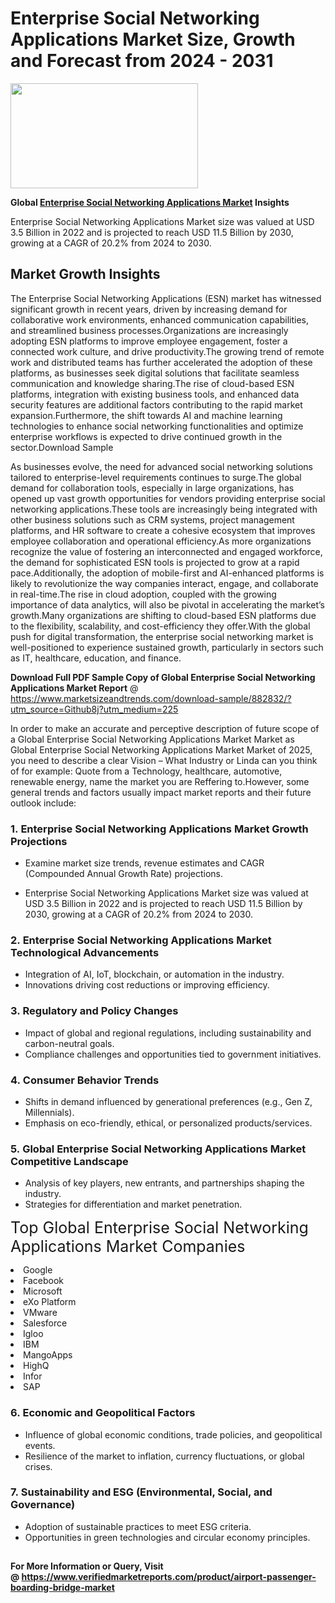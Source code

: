 <H1>Enterprise Social Networking Applications Market Size, Growth and Forecast from 2024 - 2031</H1><img class="aligncenter size-medium wp-image-584254" src="https://thirdeyenews.in/wp-content/uploads/2024/09/Global-Market-Research-300x168.jpeg" alt="" width="300" height="168" /><p><strong>Global&nbsp;<a href="https://www.marketsizeandtrends.com/download-sample/882832/?utm_source=Github8j?utm_medium=225">Enterprise Social Networking Applications Market</a> Insights</strong></p><p>Enterprise Social Networking Applications Market size was valued at USD 3.5 Billion in 2022 and is projected to reach USD 11.5 Billion by 2030, growing at a CAGR of 20.2% from 2024 to 2030.</p><p><h2>Market Growth Insights</h2> <p>The Enterprise Social Networking Applications (ESN) market has witnessed significant growth in recent years, driven by increasing demand for collaborative work environments, enhanced communication capabilities, and streamlined business processes.Organizations are increasingly adopting ESN platforms to improve employee engagement, foster a connected work culture, and drive productivity.The growing trend of remote work and distributed teams has further accelerated the adoption of these platforms, as businesses seek digital solutions that facilitate seamless communication and knowledge sharing.The rise of cloud-based ESN platforms, integration with existing business tools, and enhanced data security features are additional factors contributing to the rapid market expansion.Furthermore, the shift towards AI and machine learning technologies to enhance social networking functionalities and optimize enterprise workflows is expected to drive continued growth in the sector.Download Sample </p> <p>As businesses evolve, the need for advanced social networking solutions tailored to enterprise-level requirements continues to surge.The global demand for collaboration tools, especially in large organizations, has opened up vast growth opportunities for vendors providing enterprise social networking applications.These tools are increasingly being integrated with other business solutions such as CRM systems, project management platforms, and HR software to create a cohesive ecosystem that improves employee collaboration and operational efficiency.As more organizations recognize the value of fostering an interconnected and engaged workforce, the demand for sophisticated ESN tools is projected to grow at a rapid pace.Additionally, the adoption of mobile-first and AI-enhanced platforms is likely to revolutionize the way companies interact, engage, and collaborate in real-time.The rise in cloud adoption, coupled with the growing importance of data analytics, will also be pivotal in accelerating the market’s growth.Many organizations are shifting to cloud-based ESN platforms due to the flexibility, scalability, and cost-efficiency they offer.With the global push for digital transformation, the enterprise social networking market is well-positioned to experience sustained growth, particularly in sectors such as IT, healthcare, education, and finance.</p><p><span class=""><strong>Download Full PDF Sample Copy of Global Enterprise Social Networking Applications Market Report</strong> @ <a href="https://www.marketsizeandtrends.com/download-sample/882832/?utm_source=Github8j?utm_medium=225" target="_blank">https://www.marketsizeandtrends.com/download-sample/882832/?utm_source=Github8j?utm_medium=225</a></span></p><p>In order to make an accurate and perceptive description of future scope of a Global&nbsp;Enterprise Social Networking Applications Market Market as Global&nbsp;Enterprise Social Networking Applications Market Market of 2025, you need to describe a clear Vision &ndash; What Industry or Linda can you think of for example: Quote from a Technology, healthcare, automotive, renewable energy, name the market you are Reffering to.However, some general trends and factors usually impact market reports and their future outlook include:</p><h3>1.&nbsp;<strong>Enterprise Social Networking Applications Market Growth Projections</strong></h3><ul><li>Examine market size trends, revenue estimates and CAGR (Compounded Annual Growth Rate) projections.</li><li><p>Enterprise Social Networking Applications Market size was valued at USD 3.5 Billion in 2022 and is projected to reach USD 11.5 Billion by 2030, growing at a CAGR of 20.2% from 2024 to 2030.</p></li></ul><h3>2.&nbsp;<strong>Enterprise Social Networking Applications Market Technological Advancements</strong></h3><ul><li>Integration of AI, IoT, blockchain, or automation in the industry.</li><li>Innovations driving cost reductions or improving efficiency.</li></ul><h3>3.&nbsp;<strong>Regulatory and Policy Changes</strong></h3><ul><li>Impact of global and regional regulations, including sustainability and carbon-neutral goals.</li><li>Compliance challenges and opportunities tied to government initiatives.</li></ul><h3>4.&nbsp;<strong>Consumer Behavior Trends</strong></h3><ul><li>Shifts in demand influenced by generational preferences (e.g., Gen Z, Millennials).</li><li>Emphasis on eco-friendly, ethical, or personalized products/services.</li></ul><h3>5.&nbsp;<strong>Global Enterprise Social Networking Applications Market Competitive Landscape</strong></h3><ul><li>Analysis of key players, new entrants, and partnerships shaping the industry.</li><li>Strategies for differentiation and market penetration.</li></ul><p data-pm-slice="1 1 []"><span style="color: inherit; font-family: inherit; font-size: 25px;">Top Global Enterprise Social Networking Applications Market Companies</span></p><div class="" data-test-id=""><p><li>Google</li><li> Facebook</li><li> Microsoft</li><li> eXo Platform</li><li> VMware</li><li> Salesforce</li><li> Igloo</li><li> IBM</li><li> MangoApps</li><li> HighQ</li><li> Infor</li><li> SAP</li></p></div><h3>6.&nbsp;<strong>Economic and Geopolitical Factors</strong></h3><ul><li>Influence of global economic conditions, trade policies, and geopolitical events.</li><li>Resilience of the market to inflation, currency fluctuations, or global crises.</li></ul><h3>7.&nbsp;<strong>Sustainability and ESG (Environmental, Social, and Governance)</strong></h3><ul><li>Adoption of sustainable practices to meet ESG criteria.</li><li>Opportunities in green technologies and circular economy principles.</li></ul><h2><strong style="font-size: 14px;">For More Information or Query, Visit @&nbsp;</strong><a style="background-color: #ffffff; font-size: 14px;" href="https://www.marketsizeandtrends.com/report/enterprise-social-networking-applications-market/" target="_blank">https://www.verifiedmarketreports.com/product/airport-passenger-boarding-bridge-market</a></h2>